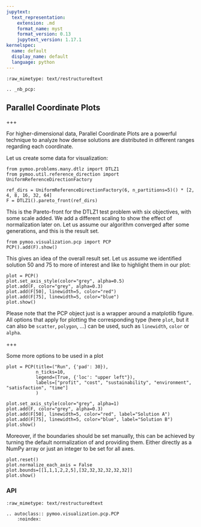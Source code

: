 ```yaml
---
jupytext:
  text_representation:
    extension: .md
    format_name: myst
    format_version: 0.13
    jupytext_version: 1.17.1
kernelspec:
  name: default
  display_name: default
  language: python
---
```


```{raw-cell}
:raw_mimetype: text/restructuredtext

.. _nb_pcp:
```

## Parallel Coordinate Plots

+++

For higher-dimensional data, Parallel Coordinate Plots are a powerful technique to analyze how dense solutions are distributed in different ranges regarding each coordinate.

Let us create some data for visualization:

```{code-cell} ipython3
from pymoo.problems.many.dtlz import DTLZ1
from pymoo.util.reference_direction import UniformReferenceDirectionFactory

ref_dirs = UniformReferenceDirectionFactory(6, n_partitions=5)() * [2, 4, 8, 16, 32, 64]
F = DTLZ1().pareto_front(ref_dirs)
```

This is the Pareto-front for the DTLZ1 test problem with six objectives, with some scale added. We add a different scaling to show the effect of normalization later on. Let us assume our algorithm converged after some generations, and this is the result set.

```{code-cell} ipython3
from pymoo.visualization.pcp import PCP
PCP().add(F).show()
```

This gives an idea of the overall result set. 
Let us assume we identified solution 50 and 75 to more of interest and like to highlight them in our plot:

```{code-cell} ipython3
plot = PCP()
plot.set_axis_style(color="grey", alpha=0.5)
plot.add(F, color="grey", alpha=0.3)
plot.add(F[50], linewidth=5, color="red")
plot.add(F[75], linewidth=5, color="blue")
plot.show()
```

Please note that the PCP object just is a wrapper around a matplotlib figure. All options that apply for plotting the corresponding type (here `plot`, but it can also be `scatter`, `polygon`, ...) can be used, such as `linewidth`, `color` or `alpha`.

+++

Some more options to be used in a plot

```{code-cell} ipython3
plot = PCP(title=("Run", {'pad': 30}),
           n_ticks=10,
           legend=(True, {'loc': "upper left"}),
           labels=["profit", "cost", "sustainability", "environment", "satisfaction", "time"]
           )

plot.set_axis_style(color="grey", alpha=1)
plot.add(F, color="grey", alpha=0.3)
plot.add(F[50], linewidth=5, color="red", label="Solution A")
plot.add(F[75], linewidth=5, color="blue", label="Solution B")
plot.show()
```

Moreover, if the boundaries should be set manually, this can be achieved by turning the default normalization of and providing them. Either directly as a NumPy array or just an integer to be set for all axes.

```{code-cell} ipython3
plot.reset()
plot.normalize_each_axis = False
plot.bounds=[[1,1,1,2,2,5],[32,32,32,32,32,32]]
plot.show()
```

### API

```{raw-cell}
:raw_mimetype: text/restructuredtext

.. autoclass:: pymoo.visualization.pcp.PCP
    :noindex:
```
